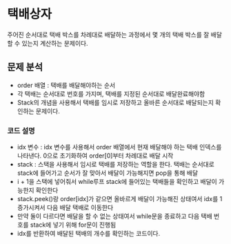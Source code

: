 # 택배상자
주어진 순서대로 택배 박스를 차례대로 배달하는 과정에서 몇 개의 택배 박스를 잘 배달할 수 있는지 계산하는 문제이다.

## 문제 분석
- order 배열 : 택배를 배달해야하는 순서
- 각 택배는 순서대로 번호를 가지며, 택배를 지정된 순서대로 배달완료해야함
- Stack의 개념을 사용해서 택배를 임시로 저장하고 올바른 순서대로 배달되는지 확인하는 문제이다.

### 코드 설명
- idx 변수 : idx 변수를 사용해서 order 배열에서 현재 배달해야 하는 택배 인덱스를 나타낸다. 0으로 초기화하여 order[0]부터 차례대로 배달 시작
- stack : 스택을 사용해서 임시로 택배를 저장하는 역할을 한다. 택배는 순서대로 stack에 들어가고 순서가 잘 맞아서 배달이 가능해지면 pop을 통해 배달
- i + 1을 스택에 넣어줘서 while루프 stack에 들어있는 택배들을 확인하고 배달이 가능한지 확인한다
- stack.peek()랑 order[idx]가 같으면 올바르게 배달이 가능해진 상태여서 idx를 1증가시켜서 다음 배달 택배로 이동한다
- 만약 둘이 다르다면 배달을 할 수 없는 상태여서 while문을 종료하고 다음 택배 번호를 stack에 넣기 위해 for문이 진행됨
- idx를 반환하여 배달된 택배의 개수를 확인하는 코드이다.
